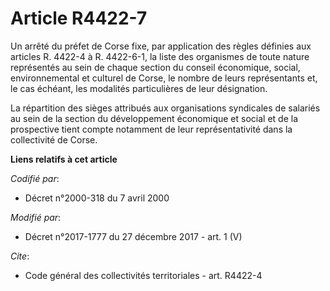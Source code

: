 # Article R4422-7

Un arrêté du préfet de Corse fixe, par application des règles définies aux articles R. 4422-4 à R. 4422-6-1, la liste des
organismes de toute nature représentés au sein de chaque section du conseil économique, social, environnemental et culturel
de Corse, le nombre de leurs représentants et, le cas échéant, les modalités particulières de leur désignation. 

La répartition des sièges attribués aux organisations syndicales de salariés au sein de la section du développement
économique et social et de la prospective tient compte notamment de leur représentativité dans la   collectivité de Corse.

**Liens relatifs à cet article**

_Codifié par_:

  - Décret n°2000-318 du 7 avril 2000

_Modifié par_:

  - Décret n°2017-1777 du 27 décembre 2017 - art. 1 (V)

_Cite_:

  - Code général des collectivités territoriales - art. R4422-4
